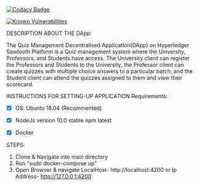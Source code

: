 [![Codacy Badge](https://api.codacy.com/project/badge/Grade/e18b8a0c70f042b997b7a8aa60674dec)](https://www.codacy.com/manual/spericblockchain/Quiz-Hyperledger-Sawtooth?utm_source=github.com&amp;utm_medium=referral&amp;utm_content=spericblockchain/Quiz-Hyperledger-Sawtooth&amp;utm_campaign=Badge_Grade)

[![Known Vulnerabilities](https://snyk.io/test/github/spericblockchain/Quiz-Hyperledger-Sawtooth/badge.svg?targetFile=quiz-db/package.json)](https://snyk.io/test/github/spericblockchain/Quiz-Hyperledger-Sawtooth?targetFile=quiz-db/package.json)

DESCRIPTION ABOUT THE DApp:

The Quiz Management Decentralised Application(DApp) on Hyperledger Sawtooth Platform is a Quiz management system where the University, Professors, and Students have access. The University client can register the Professors and Students to the University, the Professor client can create quizzes with multiple choice answers to a particular batch, and the Student client can attend the quizzes assigned to them and view their scorecard.



INSTRUCTIONS FOR SETTING-UP APPLICATION Requirements:

- [X] OS: Ubuntu 18.04 (Recommented)
- [X] NodeJs version 10.0 stable npm latest
- [X] Docker




STEPS:

1. Clone & Navigate into main directory
2. Run "sudo docker-compose up"
3. Open Browser & navigate LocalHost- http://localhost:4200 or Ip Address- http://127.0.0.1:4200
